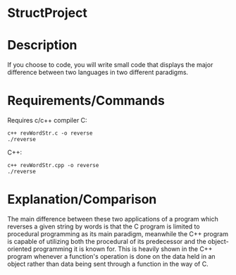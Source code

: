 # StructProject

# Description

If you choose to code, you will write small code that displays the major difference between two 
languages in two different paradigms.

# Requirements/Commands
Requires c/c++ compiler
C:
```
c++ revWordStr.c -o reverse
./reverse
```
C++:
```
c++ revWordStr.cpp -o reverse
./reverse
```
# Explanation/Comparison

The main difference between these two applications of a program which reverses a given string by words is that the C program is limited to procedural programming as its main paradigm, meanwhile the C++ program is capable of utilizing both the procedural of its predecessor and the object-oriented programming it is known for. This is heavily shown in the C++ program whenever a function's operation is done on the data held in an object rather than data being sent through a function in the way of C.
